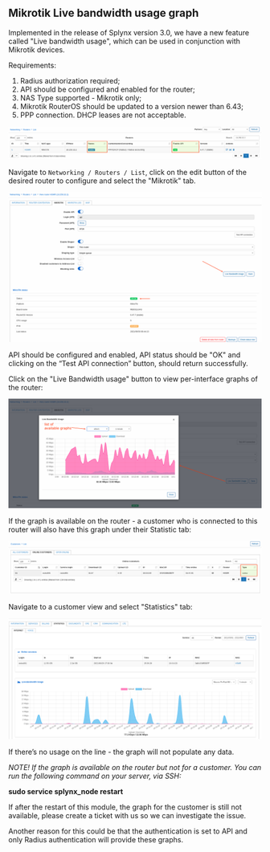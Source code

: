 ## Mikrotik Live bandwidth usage graph

Implemented in the release of Splynx version 3.0, we have a new feature called "Live bandwidth usage", which can be used in conjunction with Mikrotik devices.

Requirements:
1. Radius authorization required;
2. API should be configured and enabled for the router;
3. NAS Type supported - Mikrotik only;
4. Mikrotik RouterOS should be updated to a version newer than 6.43;
5. PPP connection. DHCP leases are not acceptable.

![Routers](routers_list.png)

Navigate to `Networking / Routers / List`, click on the edit button of the desired router to configure and select the  "Mikrotik" tab.

![Mikrotik tab](mikrotik_tab.png)

API should be configured and enabled, API status should be "OK" and clicking on the “Test API connection” button, should return successfully.

Click on the "Live Bandwidth usage" button to view per-interface graphs of the router:

![Router live graph](router_graph.png)

If the graph is available on the router - a customer who is connected to this router will also have this graph under their Statistic tab:

![Online customers](customers_online.png)

Navigate to a customer view and select "Statistics" tab:

![Customer graph](graph_customer.png)

If there’s no usage on the line - the graph will not populate any data.

*NOTE! If the graph is available on the router but not for a customer. You can run the following command on your server, via SSH:*

**sudo service splynx_node restart**

If after the restart of this module, the graph for the customer is still not available, please create a ticket with us so we can investigate the issue.

Another reason for this could be that the authentication is set to API and only Radius authentication will provide these graphs.
